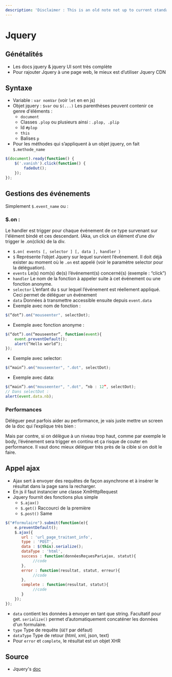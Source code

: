 ```yaml
---
description: 'Disclaimer : This is an old note not up to current standard'
---
```


# Jquery

## Génétalités

* Les docs jquery & jquery UI sont très complète
* Pour rajouter Jquery à une page web, le mieux est d’utiliser Jquery CDN

## Syntaxe

* Variable : `var nomVar` \(voir `let` en en js\)
* Objet jquery : `$var` ou  `$(...)` Les parenthèses peuvent contenir ce genre d'éléments : 
  * `document`
  * Classes `.plop` ou plusieurs ainsi : `.plop, .plip`
  * Id `#plop`
  * `this`
  * Balises `p`
* Pour les méthodes qui s’appliquent à un objet jquery, on fait `$.methode_name`

```javascript
$(document).ready(function() {
    $('.vanish').click(function() {
        fadeOut();
    });
});
```

## Gestions des événements

Simplement `$.event_name` ou :

### $.on :

Le handler est trigger pour chaque événement de ce type survenant sur l'élément bindé et ces descendant. \(Aka, un click un élément d’une div trigger le .on\(click\) de la div.

* `$.on( events [, selector ] [, data ], handler )`
* `$` Représente l’objet Jquery sur lequel survient l’événement. Il doit déjà exister au moment où le `.on` est appelé \(voir le paramètre selector pour la déléguation\).
* `events` Le\(s\) nom\(s\) de\(s\) l’événement\(s\) concerné\(s\) \(exemple : “click”\)
* `handler` Le nom de la fonction à appeler suite à cet événement ou une fonction anonyme.
* `selector` L’enfant du `$` sur lequel l’événement est réellement appliqué. Ceci permet de déléguer un événement
* `data` Données à transmettre accessible ensuite depuis `event.data`
* Exemple avec nom de fonction :

```javascript
$(“dot”).on("mouseenter", selectDot);
```

* Exemple avec fonction anonyme :

```javascript
$(“dot”).on(“mouseenter”, function(event){
    event.preventDefault();
    alert(“Hello world”);
});
```

* Exemple avec selector:

```javascript
$(“main”).on("mouseenter", ".dot", selectDot);
```

* Exemple avec data:

```javascript
$(“main”).on("mouseenter", ".dot", “nb : 12”, selectDot);
// Dans selectDot :
alert(event.data.nb);
```

### Performances

Déléguer peut parfois aider au performance, je vais juste mettre un screen de la doc qui l’explique très bien :

Mais par contre, si on délègue à un niveau trop haut, comme par exemple le body, l’événement sera trigger en continu et ça risque de couter en performance. Il vaut donc mieux déléguer très près de la cible si on doit le faire.

## Appel ajax

* Ajax sert à envoyer des requêtes de façon asynchrone et à insérer le résultat dans la page sans la recharger.
* En js il faut instancier une classe XmlHttpRequest
* Jquery fournit des fonctions plus simple
  * `$.ajax()`
  * `$.get()` Raccourci de la première
  * `$.post()` Same

```javascript
$("#formulaire").submit(function(e){ 
    e.preventDefault(); 
    $.ajax({
       url : 'url_page_traitant_info',
       type : 'POST',
       data : $(this).serialize();
       dataType : 'html',
       success : function(donnéesReçuesParLajax, statut){
            //code
       },
       error : function(resultat, statut, erreur){
            //code
       },
       complete : function(resultat, statut){
            //code
       }
    });
});
```

* `data` contient les données à envoyer en tant que string. Facultatif pour get. `serialize()` permet d’automatiquement concaténer les données d'un formulaire.
* `type` Type de requête \(`GET` par défaut\)
* `dataType` Type de retour \(html, xml, json, text\)
* Pour `error` et `complete`, le résultat est un objet XHR

## Source

* Jquery's [doc](https://api.jquery.com/)

